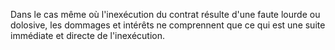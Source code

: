 Dans le cas même où l'inexécution du contrat résulte d'une faute lourde ou dolosive, les dommages et intérêts ne comprennent que ce qui est une suite immédiate et directe de l'inexécution.

